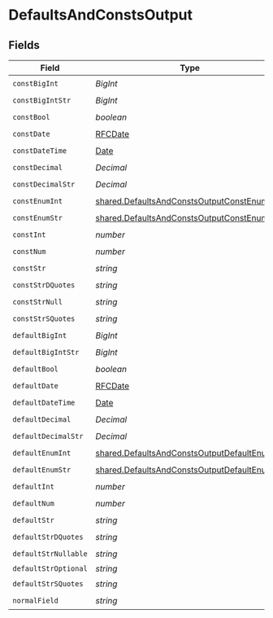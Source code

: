 # DefaultsAndConstsOutput


## Fields

| Field                                                                                                               | Type                                                                                                                | Required                                                                                                            | Description                                                                                                         |
| ------------------------------------------------------------------------------------------------------------------- | ------------------------------------------------------------------------------------------------------------------- | ------------------------------------------------------------------------------------------------------------------- | ------------------------------------------------------------------------------------------------------------------- |
| `constBigInt`                                                                                                       | *BigInt*                                                                                                            | :heavy_check_mark:                                                                                                  | N/A                                                                                                                 |
| `constBigIntStr`                                                                                                    | *BigInt*                                                                                                            | :heavy_check_mark:                                                                                                  | N/A                                                                                                                 |
| `constBool`                                                                                                         | *boolean*                                                                                                           | :heavy_check_mark:                                                                                                  | N/A                                                                                                                 |
| `constDate`                                                                                                         | [RFCDate](../../../types/rfcdate.md)                                                                                | :heavy_check_mark:                                                                                                  | N/A                                                                                                                 |
| `constDateTime`                                                                                                     | [Date](https://developer.mozilla.org/en-US/docs/Web/JavaScript/Reference/Global_Objects/Date)                       | :heavy_check_mark:                                                                                                  | N/A                                                                                                                 |
| `constDecimal`                                                                                                      | *Decimal*                                                                                                           | :heavy_check_mark:                                                                                                  | N/A                                                                                                                 |
| `constDecimalStr`                                                                                                   | *Decimal*                                                                                                           | :heavy_check_mark:                                                                                                  | N/A                                                                                                                 |
| `constEnumInt`                                                                                                      | [shared.DefaultsAndConstsOutputConstEnumInt](../../../sdk/models/shared/defaultsandconstsoutputconstenumint.md)     | :heavy_check_mark:                                                                                                  | N/A                                                                                                                 |
| `constEnumStr`                                                                                                      | [shared.DefaultsAndConstsOutputConstEnumStr](../../../sdk/models/shared/defaultsandconstsoutputconstenumstr.md)     | :heavy_check_mark:                                                                                                  | N/A                                                                                                                 |
| `constInt`                                                                                                          | *number*                                                                                                            | :heavy_check_mark:                                                                                                  | N/A                                                                                                                 |
| `constNum`                                                                                                          | *number*                                                                                                            | :heavy_check_mark:                                                                                                  | N/A                                                                                                                 |
| `constStr`                                                                                                          | *string*                                                                                                            | :heavy_check_mark:                                                                                                  | N/A                                                                                                                 |
| `constStrDQuotes`                                                                                                   | *string*                                                                                                            | :heavy_check_mark:                                                                                                  | N/A                                                                                                                 |
| `constStrNull`                                                                                                      | *string*                                                                                                            | :heavy_check_mark:                                                                                                  | N/A                                                                                                                 |
| `constStrSQuotes`                                                                                                   | *string*                                                                                                            | :heavy_check_mark:                                                                                                  | N/A                                                                                                                 |
| `defaultBigInt`                                                                                                     | *BigInt*                                                                                                            | :heavy_check_mark:                                                                                                  | N/A                                                                                                                 |
| `defaultBigIntStr`                                                                                                  | *BigInt*                                                                                                            | :heavy_check_mark:                                                                                                  | N/A                                                                                                                 |
| `defaultBool`                                                                                                       | *boolean*                                                                                                           | :heavy_check_mark:                                                                                                  | N/A                                                                                                                 |
| `defaultDate`                                                                                                       | [RFCDate](../../../types/rfcdate.md)                                                                                | :heavy_check_mark:                                                                                                  | N/A                                                                                                                 |
| `defaultDateTime`                                                                                                   | [Date](https://developer.mozilla.org/en-US/docs/Web/JavaScript/Reference/Global_Objects/Date)                       | :heavy_check_mark:                                                                                                  | N/A                                                                                                                 |
| `defaultDecimal`                                                                                                    | *Decimal*                                                                                                           | :heavy_check_mark:                                                                                                  | N/A                                                                                                                 |
| `defaultDecimalStr`                                                                                                 | *Decimal*                                                                                                           | :heavy_check_mark:                                                                                                  | N/A                                                                                                                 |
| `defaultEnumInt`                                                                                                    | [shared.DefaultsAndConstsOutputDefaultEnumInt](../../../sdk/models/shared/defaultsandconstsoutputdefaultenumint.md) | :heavy_check_mark:                                                                                                  | N/A                                                                                                                 |
| `defaultEnumStr`                                                                                                    | [shared.DefaultsAndConstsOutputDefaultEnumStr](../../../sdk/models/shared/defaultsandconstsoutputdefaultenumstr.md) | :heavy_check_mark:                                                                                                  | N/A                                                                                                                 |
| `defaultInt`                                                                                                        | *number*                                                                                                            | :heavy_check_mark:                                                                                                  | N/A                                                                                                                 |
| `defaultNum`                                                                                                        | *number*                                                                                                            | :heavy_check_mark:                                                                                                  | N/A                                                                                                                 |
| `defaultStr`                                                                                                        | *string*                                                                                                            | :heavy_check_mark:                                                                                                  | N/A                                                                                                                 |
| `defaultStrDQuotes`                                                                                                 | *string*                                                                                                            | :heavy_check_mark:                                                                                                  | N/A                                                                                                                 |
| `defaultStrNullable`                                                                                                | *string*                                                                                                            | :heavy_check_mark:                                                                                                  | N/A                                                                                                                 |
| `defaultStrOptional`                                                                                                | *string*                                                                                                            | :heavy_minus_sign:                                                                                                  | N/A                                                                                                                 |
| `defaultStrSQuotes`                                                                                                 | *string*                                                                                                            | :heavy_check_mark:                                                                                                  | N/A                                                                                                                 |
| `normalField`                                                                                                       | *string*                                                                                                            | :heavy_check_mark:                                                                                                  | N/A                                                                                                                 |